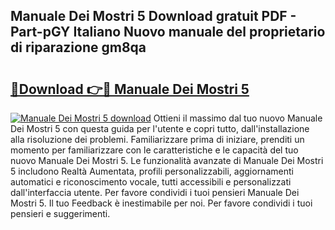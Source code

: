 ## Manuale Dei Mostri 5 Download gratuit PDF - Part-pGY Italiano Nuovo manuale del proprietario di riparazione gm8qa

# <h2><a href="http://dfgezkr.blite.top/?on=Manuale+Dei+Mostri+5">🔗Download 👉🔴 Manuale Dei Mostri 5</a></h2>

[![Manuale Dei Mostri 5 download](https://i.imgur.com/lujVjoI.png)](http://dfgezkr.blite.top/?on=Manuale+Dei+Mostri+5)
Ottieni il massimo dal tuo nuovo Manuale Dei Mostri 5 con questa guida per l'utente e copri tutto, dall'installazione alla risoluzione dei problemi. Familiarizzare prima di iniziare, prenditi un momento per familiarizzare con le caratteristiche e le capacità del tuo nuovo Manuale Dei Mostri 5. Le funzionalità avanzate di Manuale Dei Mostri 5 includono Realtà Aumentata, profili personalizzabili, aggiornamenti automatici e riconoscimento vocale, tutti accessibili e personalizzati dall'interfaccia utente. Per favore condividi i tuoi pensieri Manuale Dei Mostri 5. Il tuo Feedback è inestimabile per noi. Per favore condividi i tuoi pensieri e suggerimenti.
